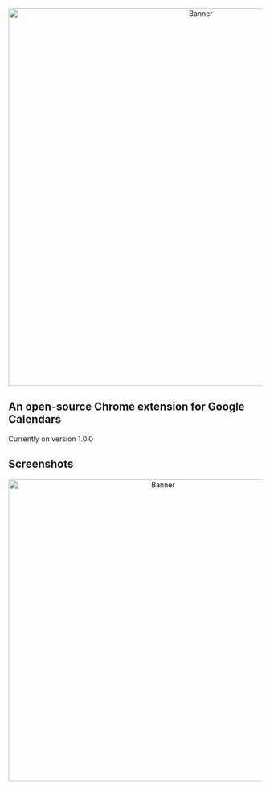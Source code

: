 <div align="center">
  <img src="https://github.com/bryanhuangg/gcal-hue/blob/main/images/Marquee%20Promo%20Tile%20-%20B1.png" alt="Banner" width="750"/>
</div>


## An open-source Chrome extension for Google Calendars
Currently on version 1.0.0



## Screenshots

<div align="center">
  <img src="https://github.com/bryanhuangg/gcal-hue/blob/main/images/screenshot.png" alt="Banner" width="600"/>
</div>
